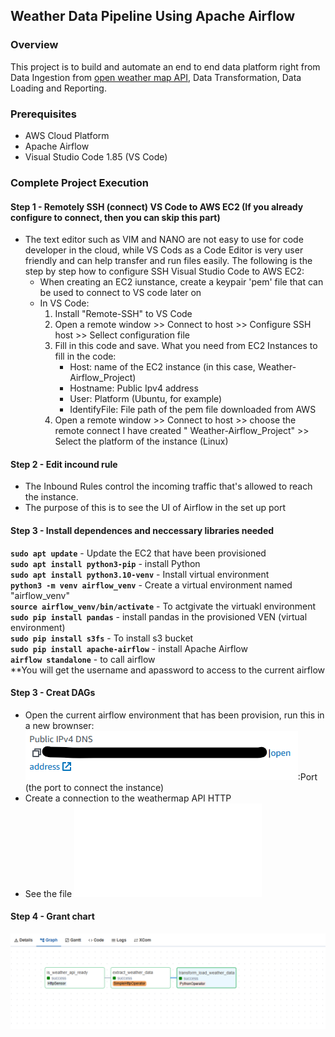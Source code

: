 ## Weather Data Pipeline Using Apache Airflow
### Overview 
This project is to build and automate an end to end data platform right from Data Ingestion from [open weather map API](https://openweathermap.org/api), Data Transformation, Data Loading and Reporting.
### Prerequisites
- AWS Cloud Platform
- Apache Airflow
- Visual Studio Code 1.85 (VS Code)
### Complete Project Execution
#### Step 1 - Remotely SSH (connect) VS Code to AWS EC2 (If you already configure to connect, then you can skip this part) 
- The text editor such as VIM and NANO are not easy to use for code developer in the cloud, while VS Cods as a Code Editor is very user friendly and can help transfer and run files easily. The following is the step by step how to configure SSH Visual Studio Code to AWS EC2:
    - When creating an EC2 iunstance, create a keypair 'pem' file that can be used to connect to VS code later on
    - In VS Code:
        1.  Install "Remote-SSH" to VS Code
        2.  Open a remote window >> Connect to host >> Configure SSH host >> Sellect configuration file
        3.  Fill in this code and save. What you need from EC2 Instances to fill in the code:
            - Host: name of the EC2 instance (in this case, Weather-Airflow_Project)
            - Hostname: Public Ipv4 address
            - User: Platform (Ubuntu, for example)
            - IdentifyFile: File path of the pem file downloaded from AWS 
        3.  Open a remote window >> Connect to host >> choose the remote connect I have created " Weather-Airflow_Project" >> Select the platform of the instance (Linux)
#### Step 2 - Edit incound rule 
- The Inbound Rules control the incoming traffic that's allowed to reach the instance.
- The purpose of this is to see the UI of Airflow in the set up port
#### Step 3 - Install dependences and neccessary libraries needed <br>
**`sudo apt update`** - Update the EC2 that have been provisioned <br>
**`sudo apt install python3-pip`** - install Python <br>
**`sudo apt install python3.10-venv`** - Install virtual environment <br>
**`python3 -m venv airflow_venv`** - Create a virtual environment named "airflow_venv"<br>
**`source airflow_venv/bin/activate`** - To actgivate the virtuakl environment
**`sudo pip install pandas`** - install pandas in the provisioned VEN (virtual environment)<br>
**`sudo pip install s3fs`** - To install s3 bucket<br>
**`sudo pip install apache-airflow`** - install Apache Airflow  <br>
**`airflow standalone`** - to call airflow<br> **You will get the username and apassword to access to the current airflow 
#### Step 3 - Creat DAGs
- Open the current airflow environment that has been provision, run this in a new brownser:
  <br> ![Public IPv4 DNS](./images/Public_IPv4.png):Port (the port to connect the instance)
- Create a connection to the weathermap API HTTP
- See the file ![weather_dags.py file](weather_dag.py)
#### Step 4 - Grant chart 
![airflow_granchart](./images/grant_chart.png)








